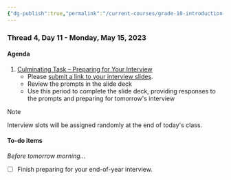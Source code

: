 ```yaml
---
{"dg-publish":true,"permalink":"/current-courses/grade-10-introduction-to-computer-studies/section-2/thread-4/day-11/","dgHomeLink":false}
---
```


### Thread 4, Day 11 - Monday, May 15, 2023
#### Agenda

1. [Culminating Task – Preparing for Your Interview](https://drive.google.com/file/d/1u38zFv5pM8oAZX8ToLfufQNDvfuUKy60/view?usp=share_link)
	- Please [submit a link to your interview slides](https://docs.google.com/forms/d/e/1FAIpQLSdQWAJMx9KK-VjpbDmbDnP5K6cAn6kApO5yRapaKnfIHWkNOA/viewform).
	- Review the prompts in the slide deck
	- Use this period to complete the slide deck, providing responses to the prompts and preparing for tomorrow's interview

> [!NOTE]
> Interview slots will be assigned randomly at the end of today's class.

#### To-do items
*Before tomorrow morning...*

- [ ] Finish preparing for your end-of-year interview.
